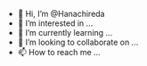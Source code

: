 - 👋 Hi, I’m @Hanachireda
- 👀 I’m interested in ...
- 🌱 I’m currently learning ...
- 💞️ I’m looking to collaborate on ...
- 📫 How to reach me ...

<!---
Hanachireda/Hanachireda is a ✨ special ✨ repository because its `README.md` (this file) appears on your GitHub profile.
You can click the Preview link to take a look at your changes.
--->
